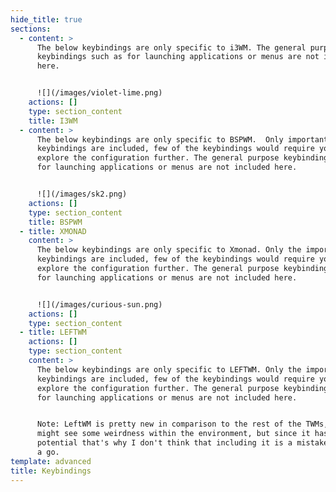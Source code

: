 ```yaml
---
hide_title: true
sections:
  - content: >
      The below keybindings are only specific to i3WM. The general purpose
      keybindings such as for launching applications or menus are not included
      here.


      ![](/images/violet-lime.png)
    actions: []
    type: section_content
    title: I3WM
  - content: >
      The below keybindings are only specific to BSPWM.  Only important
      keybindings are included, few of the keybindings would require you to
      explore the configuration further. The general purpose keybindings such as
      for launching applications or menus are not included here.


      ![](/images/sk2.png)
    actions: []
    type: section_content
    title: BSPWM
  - title: XMONAD
    content: >
      The below keybindings are only specific to Xmonad. Only the important
      keybindings are included, few of the keybindings would require you to
      explore the configuration further. The general purpose keybindings such as
      for launching applications or menus are not included here.


      ![](/images/curious-sun.png)
    actions: []
    type: section_content
  - title: LEFTWM
    actions: []
    type: section_content
    content: >
      The below keybindings are only specific to LEFTWM. Only the important
      keybindings are included, few of the keybindings would require you to
      explore the configuration further. The general purpose keybindings such as
      for launching applications or menus are not included here.


      Note: LeftWM is pretty new in comparison to the rest of the TWMs, so you
      might see some weirdness within the environment, but since it has a huge
      potential that's why I don't think that including it is a mistake. Give it
      a go.
template: advanced
title: Keybindings
---
```

